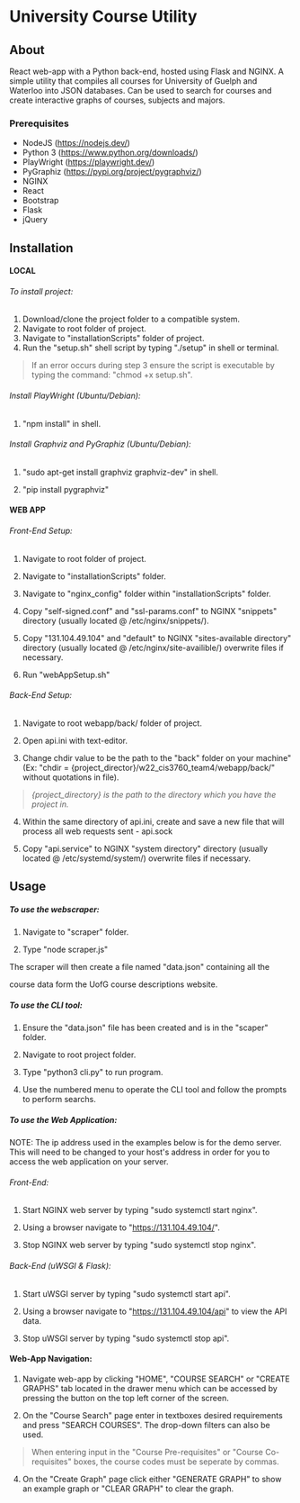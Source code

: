 # University Course Utility

  
<!-- ABOUT SECTION -->

## About

React web-app with a Python back-end, hosted using Flask and NGINX. A simple utility that compiles all courses for University of Guelph and Waterloo into JSON databases. Can be used to search for courses and create interactive graphs of courses, subjects and majors.

### Prerequisites

- NodeJS (https://nodejs.dev/)
- Python 3 (https://www.python.org/downloads/)
- PlayWright (https://playwright.dev/)
- PyGraphiz (https://pypi.org/project/pygraphviz/)
- NGINX
- React
- Bootstrap
- Flask
- jQuery


<!-- INSTALL SECTION -->

## Installation

#### LOCAL

###### To install project:

1. Download/clone the project folder to a compatible system.
2. Navigate to root folder of project.
3. Navigate to "installationScripts" folder of project.
4. Run the "setup.sh" shell script by typing "./setup" in shell or terminal.

>If an error occurs during step 3 ensure the script is executable by typing the command: "chmod +x setup.sh".
>

###### Install PlayWright (Ubuntu/Debian):

1. "npm install" in shell.

  

###### Install Graphviz and PyGraphiz (Ubuntu/Debian):

1. "sudo apt-get install graphviz graphviz-dev" in shell.

2. "pip install pygraphviz"

  
#### WEB APP

###### Front-End Setup:

1. Navigate to root folder of project.

2. Navigate to "installationScripts" folder.

3. Navigate to "nginx_config" folder within "installationScripts" folder.

4. Copy "self-signed.conf" and "ssl-params.conf" to NGINX "snippets" directory (usually located @ /etc/nginx/snippets/).

5. Copy "131.104.49.104" and "default" to NGINX "sites-available directory" directory (usually located @ /etc/nginx/site-availible/) overwrite files if necessary.

6. Run "webAppSetup.sh"

  

###### Back-End Setup:

1. Navigate to root webapp/back/ folder of project.

2. Open api.ini with text-editor.

3. Change chdir value to be the path to the "back" folder on your machine" (Ex: "chdir = {project_director}/w22_cis3760_team4/webapp/back/" without quotations in file).

>*{project_directory} is the path to the directory which you have the project in.*

4. Within the same directory of api.ini, create and save a new file that will process all web requests sent - api.sock

5. Copy "api.service" to NGINX "system directory" directory (usually located @ /etc/systemd/system/) overwrite files if necessary.

  

<!-- USAGE SECTION -->

## Usage

##### To use the webscraper:

1. Navigate to "scraper" folder.

2. Type "node scraper.js"

  

The scraper will then create a file named "data.json" containing all the

course data form the UofG course descriptions website.

  

##### To use the CLI tool:

1. Ensure the "data.json" file has been created and is in the "scaper" folder.

2. Navigate to root project folder.

3. Type "python3 cli.py" to run program.

4. Use the numbered menu to operate the CLI tool and follow the prompts to perform searchs.

  

##### To use the Web Application:

NOTE: The ip address used in the examples below is for the demo server. This
will need to be changed to your host's address in order for you to access the
web application on your server.

###### Front-End:

1. Start NGINX web server by typing "sudo systemctl start nginx".

2. Using a browser navigate to "https://131.104.49.104/".

3. Stop NGINX web server by typing "sudo systemctl stop nginx".

  

###### Back-End (uWSGI & Flask):

1. Start uWSGI server by typing "sudo systemctl start api".

2. Using a browser navigate to "https://131.104.49.104/api" to view the API data.

3. Stop uWSGI server by typing "sudo systemctl stop api".

  

#### Web-App Navigation:

1. Navigate web-app by clicking "HOME", "COURSE SEARCH" or "CREATE GRAPHS" tab located in the drawer menu which can be accessed by pressing the button on the top left corner of the screen.

2. On the "Course Search" page enter in textboxes desired requirements and press "SEARCH COURSES". The drop-down filters can also be used. 
>When entering input in the "Course Pre-requisites" or "Course Co-requisites" boxes, the course codes must be seperate by commas.

4. On the "Create Graph" page click either "GENERATE GRAPH" to show an example graph or "CLEAR GRAPH" to clear the graph.
